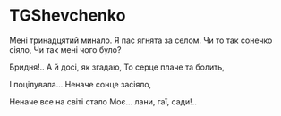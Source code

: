 ﻿# TGShevchenko

Мені тринадцятий минало.
Я пас ягнята за селом.
Чи то так сонечко сіяло,
Чи так мені чого було?



Бридня!.. А й досі, як згадаю,
То серце плаче та болить,

















І поцілувала...
Неначе сонце засіяло,


Неначе все на світі стало
Моє... лани, гаї, сади!..



